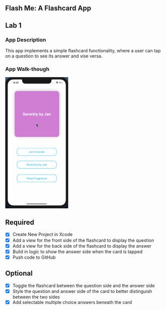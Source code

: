 ## Flash Me: A Flashcard App

## Lab 1

### App Description
This app implements a simple flashcard functionality, where a user can tap on a question to see its answer and vise versa.

### App Walk-though
<img src="https://github.com/ertomz/Flashcards/raw/master/Flashcard.gif" width=200><br>

## Required
- [x] Create New Project in Xcode
- [x] Add a view for the front side of the flashcard to display the question
- [x] Add a view for the back side of the flashcard to display the answer
- [x] Build in logic to show the answer side when the card is tapped
- [x] Push code to GitHub
## Optional
- [x] Toggle the flashcard between the question side and the answer side
- [x] Style the question and answer side of the card to better distinguish between the two sides
- [x] Add selectable multiple choice answers beneath the card
